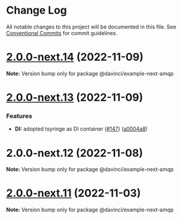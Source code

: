 # Change Log

All notable changes to this project will be documented in this file.
See [Conventional Commits](https://conventionalcommits.org) for commit guidelines.

# [2.0.0-next.14](https://github.com/HPInc/davinci/compare/@davinci/example-next-amqp@2.0.0-next.13...@davinci/example-next-amqp@2.0.0-next.14) (2022-11-09)

**Note:** Version bump only for package @davinci/example-next-amqp





# [2.0.0-next.13](https://github.com/HPInc/davinci/compare/@davinci/example-next-amqp@2.0.0-next.12...@davinci/example-next-amqp@2.0.0-next.13) (2022-11-09)


### Features

* **DI:** adopted tsyringe as DI container ([#147](https://github.com/HPInc/davinci/issues/147)) ([a0004a8](https://github.com/HPInc/davinci/commit/a0004a87bf060861b632f87e70c453bf86135225))





# 2.0.0-next.12 (2022-11-08)

**Note:** Version bump only for package @davinci/example-next-amqp





# [2.0.0-next.11](https://github.com/HPInc/davinci/compare/@davinci/example-next-amqp@2.0.0-next.10...@davinci/example-next-amqp@2.0.0-next.11) (2022-11-03)

**Note:** Version bump only for package @davinci/example-next-amqp
